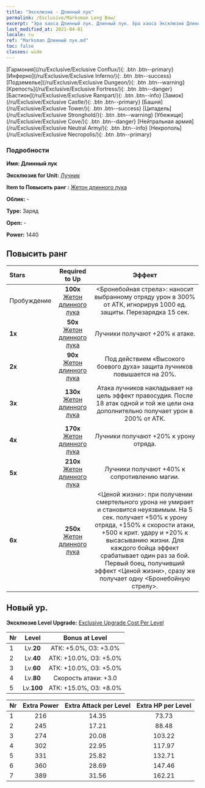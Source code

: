 ```yaml
---
title: "Эксклюзив - Длинный лук"
permalink: /Exclusive/Marksman Long Bow/
excerpt: "Эра хаоса Длинный лук. Длинный лук. Эра хаоса Эксклюзив Длинный лук. Лучник Эксклюзив."
last_modified_at: 2021-04-01
locale: ru
ref: "Marksman Длинный лук.md"
toc: false
classes: wide
---
```

 [Гармония](/ru/Exclusive/Exclusive Conflux/){: .btn .btn--primary} [Инферно](/ru/Exclusive/Exclusive Inferno/){: .btn .btn--success} [Подземелье](/ru/Exclusive/Exclusive Dungeon/){: .btn .btn--warning} [Крепость](/ru/Exclusive/Exclusive Fortress/){: .btn .btn--danger} [Бастион](/ru/Exclusive/Exclusive Rampart/){: .btn .btn--info} [Замок](/ru/Exclusive/Exclusive Castle/){: .btn .btn--primary} [Башня](/ru/Exclusive/Exclusive Tower/){: .btn .btn--success} [Цитадель](/ru/Exclusive/Exclusive Stronghold/){: .btn .btn--warning} [Убежище](/ru/Exclusive/Exclusive Cove/){: .btn .btn--danger} [Нейтральная армия](/ru/Exclusive/Exclusive Neutral Army/){: .btn .btn--info} [Некрополь](/ru/Exclusive/Exclusive Necropolis/){: .btn .btn--primary} 

### Подробности
 **Имя: Длинный лук** 

 **Эксклюзив for Unit:** [Лучник](/ru/units/Marksman/) 

 **Item to Повысить ранг :** [Жетон длинного лука](/ru/Items/con_914/)

 **Облик:** -

 **Type:** Заряд

 **Open:** -

 **Power:** 1440

## Повысить ранг 

  |     Stars    |  Required to Up | Эффект |
  |:-------------|:---------------:|:---------------:|
  |  Пробуждение  | **100x** [Жетон длинного лука](/ru/Items/con_914/) | <Бронебойная стрела>: наносит выбранному отряду урон в 300% от АТК, игнорируя 1000 ед. защиты. Перезарядка 15 сек. |
  | **1x** <i class="fas fa-star"/> | **50x** [Жетон длинного лука](/ru/Items/con_914/) | Лучники получают +20% к атаке. |
  | **2x** <i class="fas fa-star"/> | **90x** [Жетон длинного лука](/ru/Items/con_914/) | Под действием «Высокого боевого духа» защита лучников повышается на 20%. |
  | **3x** <i class="fas fa-star"/> | **130x** [Жетон длинного лука](/ru/Items/con_914/) | Атака лучников накладывает на цель эффект правосудия. После 18 атак одной и той же цели она дополнительно получает урон в 200% от АТК. |
  | **4x** <i class="fas fa-star"/> | **170x** [Жетон длинного лука](/ru/Items/con_914/) | Лучники получают +20% к урону отряда. |
  | **5x** <i class="fas fa-star"/> | **210x** [Жетон длинного лука](/ru/Items/con_914/) | Лучники получают +40% к сопротивлению магии. |
  | **6x** <i class="fas fa-star"/> | **250x** [Жетон длинного лука](/ru/Items/con_914/) | <Ценой жизни>: при получении смертельного урона не умирает и становится неуязвимым. На 5 сек. получает +50% к урону отряда, +150% к скорости атаки, +500 к крит. удару и +20% к высасыванию жизни. Для каждого бойца эффект срабатывает один раз за бой. Первый боец, получивший эффект <Ценой жизни>, сразу же получает одну <Бронебойную стрелу>. |


## Новый ур.
 **Эксклюзив Level Upgrade:** [Exclusive Upgrade Cost Per Level](/Exclusive/ExclusiveUpgradeCostPerLevel/)

  |  Nr  |   Level  | Bonus at Level |
  |:-----|:--------:|:--------------:|
  | 1 | Lv.**20** | АТК: +5.0%, ОЗ: +3.0% |
  | 2 | Lv.**40** | АТК: +10.0%, ОЗ: +5.0% |
  | 3 | Lv.**60** | АТК: +10.0%, ОЗ: +5.0% |
  | 4 | Lv.**80** | Скорость атаки: +3.0 |
  | 5 | Lv.**100** | АТК: +15.0%, ОЗ: +8.0% |


  |  Nr  |  Extra Power | Extra Attack per Level | Extra HP per Level |
  |:-----|:--------:|:--------:|:--------:|
  | 1 | 216 | 14.35 | 73.73 |
  | 2 | 245 | 17.21 | 88.48 |
  | 3 | 274 | 20.08 | 103.22 |
  | 4 | 302 | 22.95 | 117.97 |
  | 5 | 331 | 25.82 | 132.71 |
  | 6 | 360 | 28.69 | 147.46 |
  | 7 | 389 | 31.56 | 162.21 |


